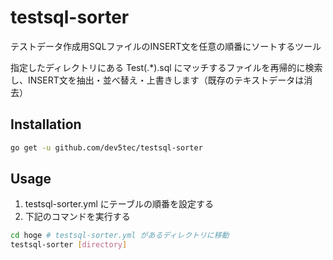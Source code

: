 # testsql-sorter

テストデータ作成用SQLファイルのINSERT文を任意の順番にソートするツール

指定したディレクトリにある Test(.*).sql にマッチするファイルを再帰的に検索し、INSERT文を抽出・並べ替え・上書きします（既存のテキストデータは消去）

## Installation

```bash
go get -u github.com/dev5tec/testsql-sorter
```

## Usage

1. testsql-sorter.yml にテーブルの順番を設定する
2. 下記のコマンドを実行する

```bash
cd hoge # testsql-sorter.yml があるディレクトリに移動
testsql-sorter [directory]
```
